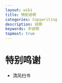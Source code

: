 ```yaml
---
layout: wiki
title: 特别说明
categories: Copywriting
description: 说明
keywords: 中说明
topmost: true
---
```


# 特别鸣谢

* 清风扫书

